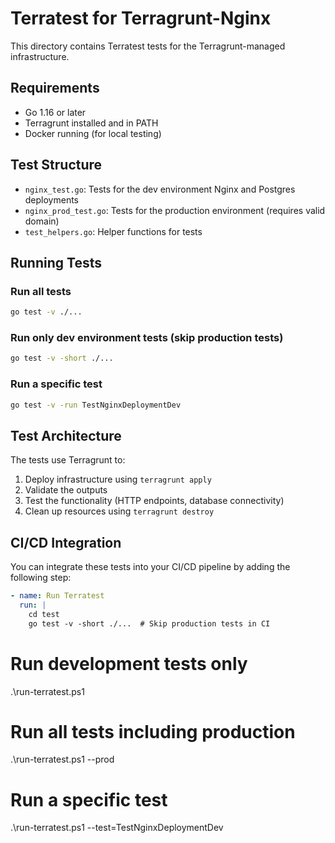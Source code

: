 # Terratest for Terragrunt-Nginx

This directory contains Terratest tests for the Terragrunt-managed infrastructure.

## Requirements

- Go 1.16 or later
- Terragrunt installed and in PATH
- Docker running (for local testing)

## Test Structure

- `nginx_test.go`: Tests for the dev environment Nginx and Postgres deployments
- `nginx_prod_test.go`: Tests for the production environment (requires valid domain)
- `test_helpers.go`: Helper functions for tests

## Running Tests

### Run all tests
```bash
go test -v ./...
```

### Run only dev environment tests (skip production tests)
```bash
go test -v -short ./...
```

### Run a specific test
```bash
go test -v -run TestNginxDeploymentDev
```

## Test Architecture

The tests use Terragrunt to:
1. Deploy infrastructure using `terragrunt apply`
2. Validate the outputs
3. Test the functionality (HTTP endpoints, database connectivity)
4. Clean up resources using `terragrunt destroy`

## CI/CD Integration

You can integrate these tests into your CI/CD pipeline by adding the following step:

```yaml
- name: Run Terratest
  run: |
    cd test
    go test -v -short ./...  # Skip production tests in CI
```

# Run development tests only
.\run-terratest.ps1

# Run all tests including production
.\run-terratest.ps1 --prod

# Run a specific test
.\run-terratest.ps1 --test=TestNginxDeploymentDev